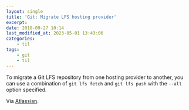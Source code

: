 ```yaml
---
layout: single
title: 'Git: Migrate LFS hosting provider'
excerpt:
date: 2018-09-27 10:14
last_modified_at: 2023-05-01 13:43:06
categories:
    - til
tags:
    - git
    - til
---
```


To migrate a Git LFS repository from one hosting provider to another,
you can use a combination of `git lfs fetch` and `git lfs push` with the `--all` option specified.

Via [Atlassian](https://www.atlassian.com/git/tutorials/git-lfs).
